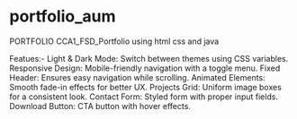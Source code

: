 # portfolio_aum
PORTFOLIO
CCA1_FSD_Portfolio using html css and java

Featues:-
Light & Dark Mode: Switch between themes using CSS variables.
Responsive Design: Mobile-friendly navigation with a toggle menu.
Fixed Header: Ensures easy navigation while scrolling.
Animated Elements: Smooth fade-in effects for better UX.
Projects Grid: Uniform image boxes for a consistent look.
Contact Form: Styled form with proper input fields.
Download Button: CTA button with hover effects.
